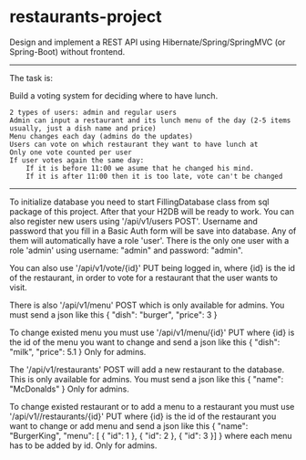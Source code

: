 # restaurants-project

Design and implement a REST API using Hibernate/Spring/SpringMVC (or Spring-Boot) without frontend.

-------------------------------------------------------------------------
The task is:

Build a voting system for deciding where to have lunch.

    2 types of users: admin and regular users
    Admin can input a restaurant and its lunch menu of the day (2-5 items usually, just a dish name and price)
    Menu changes each day (admins do the updates)
    Users can vote on which restaurant they want to have lunch at
    Only one vote counted per user
    If user votes again the same day:
        If it is before 11:00 we asume that he changed his mind.
        If it is after 11:00 then it is too late, vote can't be changed
-------------------------------------------------------------------------

To initialize database you need to start FillingDatabase class from sql package of this project. After that your H2DB will be ready to work.
You can also register new users using '/api/v1/users POST'. Username and password that you fill in a Basic Auth form
will be save into database. Any of them will automatically have a role 'user'. There is the only one user with a role 'admin'
using username: "admin" and password: "admin".

You can also use '/api/v1/vote/{id}' PUT being logged in, where {id} is the id of the restaurant,
in order to vote for a restaurant that the user wants to visit.

There is also '/api/v1/menu' POST which is only available for admins. You must send a json like this
{
	"dish": "burger",
	"price": 3
}

To change existed menu you must use '/api/v1/menu/{id}' PUT where {id} is the id of the menu you want to change and send a json like this
{
	"dish": "milk",
	"price": 5.1
}
Only for admins.

The '/api/v1/restaurants' POST will add a new restaurant to the database. This is only available for admins. You must send a json like this
{
	"name": "McDonalds"
}
Only for admins.

To change existed restaurant or to add a menu to a restaurant you must use '/api/v1//restaurants/{id}' PUT
where {id} is the id of the restaurant you want to change or add menu and send a json like this
{
	"name": "BurgerKing",
	"menu": [
		{
			"id": 1
		},
		{
			"id": 2
		},
		{
			"id": 3
		}]
}
where each menu has to be added by id. Only for admins.
